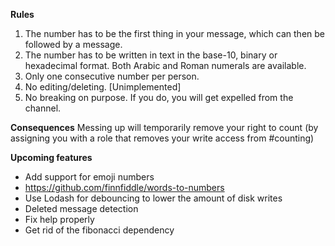 **Rules**
1. The number has to be the first thing in your message, which can then be followed by a message.
2. The number has to be written in text in the base-10, binary or hexadecimal format. Both Arabic and Roman numerals are available.
3. Only one consecutive number per person.
4. No editing/deleting. [Unimplemented]
5. No breaking on purpose. If you do, you will get expelled from the channel.

**Consequences**
Messing up will temporarily remove your right to count (by assigning you with a role that removes your write access from #counting)

**Upcoming features**
* Add support for emoji numbers
* https://github.com/finnfiddle/words-to-numbers
* Use Lodash for debouncing to lower the amount of disk writes
* Deleted message detection
* Fix help properly
* Get rid of the fibonacci dependency